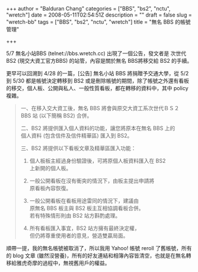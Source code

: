 +++
author = "Balduran Chang"
categories = ["BBS", "bs2", "nctu", "wretch"]
date = 2008-05-11T02:54:51Z
description = ""
draft = false
slug = "wretch-bb"
tags = ["BBS", "bs2", "nctu", "wretch"]
title = "無名 BBS 的帳號管理"

+++


5/7 無名小站BBS (telnet://bbs.wretch.cc) 出現了一個公告，發文者是 次世代BS2 (現交大資工官方BBS) 的站管，內容是關於無名 BBS將移交給 BS2 的手續。

更早可以回溯到 4/28 的一篇，[公告] 無名小站 BBS 將捐贈予交通大學，從 5/2 到 5/30 都是帳號決定轉移到 BS2 或是刪除帳號的期間，除了帳號之外還有看板的移交，個人板、公開與私人、一般性質看板，都在轉移的資料中，其中 policy 複雜。

> 一、在移入交大資工後，無名 BBS 將會與原交大資工系次世代ＢＳ２  
>  BBS 站 (以下簡稱 BS2) 合併。
> 
>  二、BS2 將提供匯入個人資料的功能，讓您將原本在無名 BBS 上的  
>  個人資料 (包含信件及信件精華區) 匯入到 BS2。
> 
>  三、BS2 將提供以下看板文章及精華區匯入功能：
> 
>  1. 個人板板主經過身份驗證後，可將原個人板資料匯入在 BS2  
>  上新開的個人板。
> 
>  2. 一般公開看板在沒有衝突的情況下，由板主提出申請將  
>  原看板內容恢復。
> 
>  3. 一般公開看板在看板用途雷同的情況下，建議由  
>  原無名 BBS 板主與 BS2 板主互相協調看板合併。  
>  若有特殊情形則由 BS2 站方斟酌處理。
> 
>  4. 所有看板匯入事宜，BS2 站方擁有最終決定權，  
>  但仍將尊重使用者的意見，營造雙贏局面。

順帶一提，我的無名帳號被取消了，所以我用 Yahoo! 帳號 reroll 了舊帳號，所有的 blog 文章 (雖然沒營養)，所有的好友連結和相簿內容皆清空，也就是在無名轉移給雅虎奇摩的過程中，無視舊用戶的權益。

